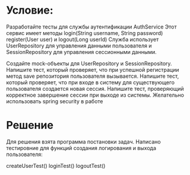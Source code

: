 # Условие:
Разработайте тесты для службы аутентификации AuthService 
Этот сервис имеет методы login(String username, String password)
register(User user) и logout(Long userId)
Служба использует UserRepository для управления данными пользователя и
SessionRepository для управления сессионными данными.

Создайте mock-объекты для UserRepository и
SessionRepository.
Напишите тест, который проверяет, что при успешной регистрации метод
save репозитория пользователя вызывается.
Напишите тест, который проверяет, что при входе в систему для существующего 
пользователя создается новая сессия. 
Напишите тест, проверяющий корректное завершение сессии при выходе из системы.
Желательно использовать spring security в работе


# Решение
Для решения взята программа постановки задач.
Написано тестировние для функций создания логирования и выхода пользователя:

createUserTest()
loginTest()
logoutTest()




